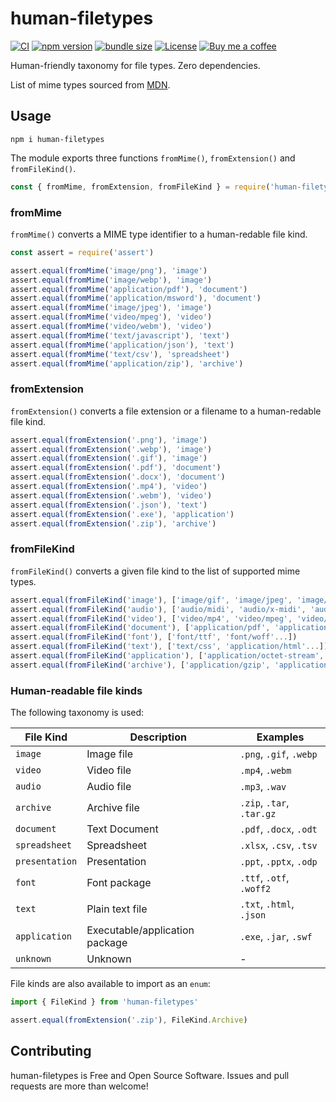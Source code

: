 # human-filetypes

[![CI](https://github.com/anttiviljami/human-filetypes/workflows/CI/badge.svg)](https://github.com/anttiviljami/human-filetypes/actions?query=workflow%3ACI)
[![npm version](https://img.shields.io/npm/v/human-filetypes.svg)](https://www.npmjs.com/package/human-filetypes)
[![bundle size](https://img.shields.io/bundlephobia/minzip/human-filetypes?label=gzip%20bundle)](https://www.npmjs.com/package/human-filetypes)
[![License](http://img.shields.io/:license-mit-blue.svg)](https://github.com/anttiviljami/human-filetypes/blob/master/LICENSE)
[![Buy me a coffee](https://img.shields.io/badge/donate-buy%20me%20a%20coffee-orange)](https://buymeacoff.ee/anttiviljami)

Human-friendly taxonomy for file types. Zero dependencies.

List of mime types sourced from [MDN](https://developer.mozilla.org/en-US/docs/Web/HTTP/Basics_of_HTTP/MIME_types/Common_types).

## Usage

```
npm i human-filetypes
```

The module exports three functions `fromMime()`, `fromExtension()` and `fromFileKind()`.

```js
const { fromMime, fromExtension, fromFileKind } = require('human-filetypes')
```

### fromMime

`fromMime()` converts a MIME type identifier to a human-redable file kind.

```js
const assert = require('assert')

assert.equal(fromMime('image/png'), 'image')
assert.equal(fromMime('image/webp'), 'image')
assert.equal(fromMime('application/pdf'), 'document')
assert.equal(fromMime('application/msword'), 'document')
assert.equal(fromMime('image/jpeg'), 'image')
assert.equal(fromMime('video/mpeg'), 'video')
assert.equal(fromMime('video/webm'), 'video')
assert.equal(fromMime('text/javascript'), 'text')
assert.equal(fromMime('application/json'), 'text')
assert.equal(fromMime('text/csv'), 'spreadsheet')
assert.equal(fromMime('application/zip'), 'archive')
```

### fromExtension

`fromExtension()` converts a file extension or a filename to a human-redable file kind.

```js
assert.equal(fromExtension('.png'), 'image')
assert.equal(fromExtension('.webp'), 'image')
assert.equal(fromExtension('.gif'), 'image')
assert.equal(fromExtension('.pdf'), 'document')
assert.equal(fromExtension('.docx'), 'document')
assert.equal(fromExtension('.mp4'), 'video')
assert.equal(fromExtension('.webm'), 'video')
assert.equal(fromExtension('.json'), 'text')
assert.equal(fromExtension('.exe'), 'application')
assert.equal(fromExtension('.zip'), 'archive')
```


### fromFileKind

`fromFileKind()` converts a given file kind to the list of supported mime types.

```js
assert.equal(fromFileKind('image'), ['image/gif', 'image/jpeg', 'image/png'....])
assert.equal(fromFileKind('audio'), ['audio/midi', 'audio/x-midi', 'audio/mpeg'...])
assert.equal(fromFileKind('video'), ['video/mp4', 'video/mpeg', 'video/ogg'...])
assert.equal(fromFileKind('document'), ['application/pdf', 'application/rtf'...])
assert.equal(fromFileKind('font'), ['font/ttf', 'font/woff'...])
assert.equal(fromFileKind('text'), ['text/css', 'application/html'...])
assert.equal(fromFileKind('application'), ['application/octet-stream', 'application/java-archive'...])
assert.equal(fromFileKind('archive'), ['application/gzip', 'application/x-tar'...])
```

### Human-readable file kinds

The following taxonomy is used:

| File Kind      | Description                    | Examples                  |
|----------------|--------------------------------|---------------------------|
| `image`        | Image file                     | `.png`, `.gif`, `.webp`   |
| `video`        | Video file                     | `.mp4`, `.webm`           |
| `audio`        | Audio file                     | `.mp3`, `.wav`            |
| `archive`      | Archive file                   | `.zip`, `.tar`, `.tar.gz` |
| `document`     | Text Document                  | `.pdf`, `.docx`, `.odt`   |
| `spreadsheet`  | Spreadsheet                    | `.xlsx`, `.csv`, `.tsv`   |
| `presentation` | Presentation                   | `.ppt`, `.pptx`, `.odp`   |
| `font`         | Font package                   | `.ttf`, `.otf`, `.woff2`  |
| `text`         | Plain text file                | `.txt`, `.html`, `.json`  |
| `application`  | Executable/application package | `.exe`, `.jar`, `.swf`    |
| `unknown`      | Unknown                        | -                         |

File kinds are also available to import as an `enum`:

```ts
import { FileKind } from 'human-filetypes'

assert.equal(fromExtension('.zip'), FileKind.Archive)
```

## Contributing

human-filetypes is Free and Open Source Software. Issues and pull requests are more than welcome!
